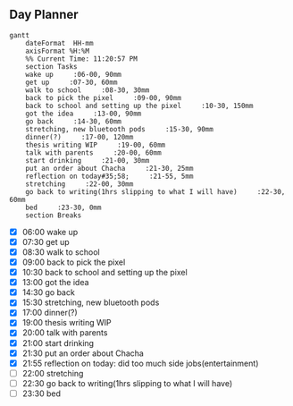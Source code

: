 ## Day Planner
```mermaid
gantt
    dateFormat  HH-mm
    axisFormat %H:%M
    %% Current Time: 11:20:57 PM
    section Tasks
    wake up     :06-00, 90mm
    get up     :07-30, 60mm
    walk to school     :08-30, 30mm
    back to pick the pixel     :09-00, 90mm
    back to school and setting up the pixel     :10-30, 150mm
    got the idea     :13-00, 90mm
    go back     :14-30, 60mm
    stretching, new bluetooth pods     :15-30, 90mm
    dinner(?)     :17-00, 120mm
    thesis writing WIP     :19-00, 60mm
    talk with parents     :20-00, 60mm
    start drinking     :21-00, 30mm
    put an order about Chacha     :21-30, 25mm
    reflection on today#35;58;     :21-55, 5mm
    stretching     :22-00, 30mm
    go back to writing(1hrs slipping to what I will have)     :22-30, 60mm
    bed     :23-30, 0mm
    section Breaks

```

- [x] 06:00 wake up
- [x] 07:30 get up
- [x] 08:30 walk to school
- [x] 09:00 back to pick the pixel
- [x] 10:30 back to school and setting up the pixel
- [x] 13:00 got the idea
- [x] 14:30 go back
- [x] 15:30 stretching, new bluetooth pods
- [x] 17:00 dinner(?)
- [x] 19:00 thesis writing WIP
- [x] 20:00 talk with parents
- [x] 21:00 start drinking
- [x] 21:30 put an order about Chacha
- [x] 21:55 reflection on today:
	did too much side jobs(entertainment)
- [ ] 22:00 stretching
- [ ] 22:30 go back to writing(1hrs slipping to what I will have)
- [ ] 23:30 bed